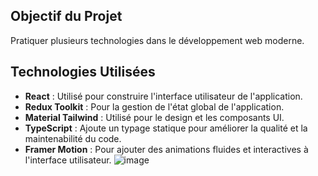 ## Objectif du Projet
Pratiquer plusieurs technologies dans le développement web moderne.


## Technologies Utilisées
- **React** : Utilisé pour construire l'interface utilisateur de l'application.
- **Redux Toolkit** : Pour la gestion de l'état global de l'application.
- **Material Tailwind** : Utilisé pour le design et les composants UI.
- **TypeScript** : Ajoute un typage statique pour améliorer la qualité et la maintenabilité du code.
- **Framer Motion** : Pour ajouter des animations fluides et interactives à l'interface utilisateur.
 ![image](https://github.com/Fraysse-Gaetan/react-todo-list/assets/138761389/1d247c97-850e-4f29-9e75-a7039f6c4a4b)
